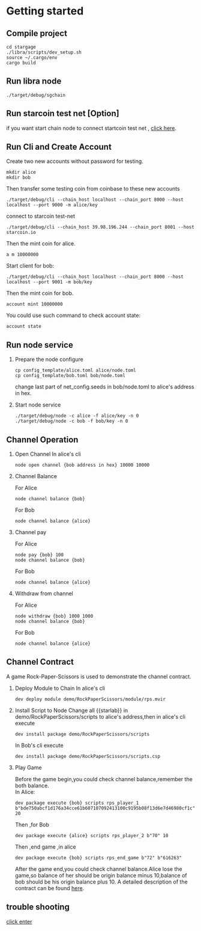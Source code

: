 # Getting started

## Compile project
```
cd stargage
./libra/scripts/dev_setup.sh
source ~/.cargo/env
cargo build
```

## Run libra node
```
./target/debug/sgchain 
```
## Run starcoin test net [Option]
if you want start chain node to connect startcoin test net , [click here](./sgterraform/quickstart.md).

## Run Cli and Create Account

Create two new accounts without password for testing. 

```
mkdir alice
mkdir bob
```
Then transfer some testing coin from coinbase to these new accounts
```
./target/debug/cli --chain_host localhost --chain_port 8000 --host localhost --port 9000 -m alice/key
```
connect to starcoin test-net
```
./target/debug/cli --chain_host 39.98.196.244 --chain_port 8001 --host starcoin.io
```

Then the mint coin for alice.
```
a m 10000000
```

Start client for bob:
```
./target/debug/cli --chain_host localhost --chain_port 8000 --host localhost --port 9001 -m bob/key
```
Then the mint coin for bob.
```
account mint 10000000
```
You could use such command to check account state:
```
account state
```

## Run node service
1. Prepare the node configure
    ```
    cp config_template/alice.toml alice/node.toml
    cp config_template/bob.toml bob/node.toml
    ```
	change last part of net_config.seeds in bob/node.toml to alice's address in hex.
    
2. Start node service
    ```
    ./target/debug/node -c alice -f alice/key -n 0
    ./target/debug/node -c bob -f bob/key -n 0
    ```

## Channel Operation

1. Open Channel
    In alice's cli
    ```
	node open channel {bob address in hex} 10000 10000
    ```
2. Channel Balance

	For Alice
    ```
    node channel balance {bob}
    ```
	For Bob
    ```
    node channel balance {alice}
    ```
3. Channel pay

	For Alice
    ```
    node pay {bob} 100
    node channel balance {bob}
    ```
	For Bob
    ```
    node channel balance {alice}
    ```
4. Withdraw from channel 

	For Alice
    ```
    node withdraw {bob} 1000 1000
    node channel balance {bob}
    ```
	
	For Bob
    ```
    node channel balance {alice}

    ```
## Channel Contract
A game Rock-Paper-Scissors is used to demonstrate the channel contract.

1. Deploy Module to Chain
    In alice's cli
    ```
    dev deploy module demo/RockPaperScissors/module/rps.mvir

    ```

2. Install Script to Node
    Change all {{starlab}} in demo/RockPaperScissors/scripts to alice's address,then in alice's cli execute
    ```
    dev install package demo/RockPaperScissors/scripts

    ```
    In Bob's cli execute
    ```
    dev install package demo/RockPaperScissors/scripts.csp

    ```

3. Play Game

   Before the game begin,you could check channel balance,remember the both balance.  
   In Alice:
   ```
   dev package execute {bob} scripts rps_player_1 b"bde750abcf1d176a34cce61b607107092413100c9195b08f13d6e7d46980cf1c" 20
   ```
   Then ,for Bob
   ```
   dev package execute {alice} scripts rps_player_2 b"70" 10
   ```
   Then ,end game ,in alice
   ```
   dev package execute {bob} scripts rps_end_game b"72" b"616263"
   ```
   After the game end,you could check channel balance.Alice lose the game,so balance of her should be origin balance minus 10,balance of bob should be his origin balance plus 10. A detailed description of the contract can be found [here](./demo/RockPaperScissors/README.md).

## trouble shooting
[click enter](./troubleshooting.md)
